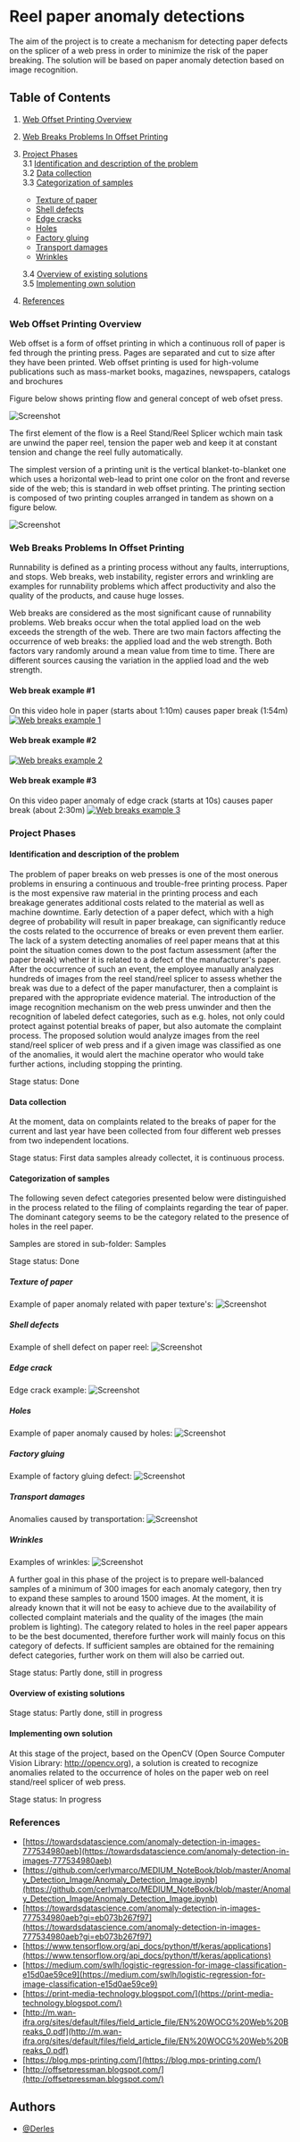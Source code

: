 
# Reel paper anomaly detections

The aim of the project is to create a mechanism for detecting paper defects on the splicer of a web press in order to minimize the risk of the paper breaking. The solution will be based on paper anomaly detection based on image recognition.


## Table of Contents


 1. [Web Offset Printing Overview](#web-offset-printing-overview)
 2. [Web Breaks Problems In Offset Printing](#web-breaks-problems-in-offsetrinting)
 3. [Project Phases](#project-phases)  
    3.1 [Identification and description of the problem](#identification-and-description-of-the-problem)  
    3.2 [Data collection](#data-collection)  
    3.3 [Categorization of samples](#categorization-of-samples)  
    - [Texture of paper](#texture-of-paper)
    - [Shell defects](#shell-defects)
    - [Edge cracks](#edge-crack)
    - [Holes](#holes)
    - [Factory gluing](#factory-gluing)
    - [Transport damages](#transport-damages)
    - [Wrinkles](#wrinkles)
    
    3.4 [Overview of existing solutions](#overview-of-existing-solutions)   
    3.5 [Implementing own solution](#implementing-own-solution)
 4. [References](#references)


### Web Offset Printing Overview

Web offset is a form of offset printing in which a continuous roll of paper is fed through the printing press. Pages are separated and cut to size after they have been printed. Web offset printing is used for high-volume publications such as mass-market books, magazines, newspapers, catalogs and brochures

Figure below shows printing flow and general concept of web ofset press.

  ![Screenshot](https://github.com/Derles/ReelPaperAnomalyDetections/blob/main/Images/Web-offset-press-components.jpg?raw=true)

The first element of the flow is a Reel Stand/Reel Splicer wchich main task are unwind the paper reel, tension the paper web and keep it at constant tension and
change the reel fully automatically.

The simplest version of a printing unit is the vertical blanket-to-blanket one which uses a horizontal web-lead to print one color on the front and reverse side of the web; this is standard in web offset printing.
 The printing section is composed of two printing couples arranged in tandem as shown on a figure below.

 ![Screenshot](https://github.com/Derles/ReelPaperAnomalyDetections/blob/main/Images/Blanket-to-blanket-printing-unit-of-a-web-offset-printing-press.jpg?raw=true)

 ### Web Breaks Problems In Offset Printing

Runnability is defined as a printing process without any faults, interruptions, and stops. Web breaks,
web instability, register errors and wrinkling are examples for runnability
problems which affect productivity and also the quality of the products, and
cause huge losses.

Web breaks are considered as the most significant cause of runnability
problems. Web breaks occur when the total applied load on the web exceeds
the strength of the web. There are two main factors affecting the occurrence
of web breaks: the applied load and the web strength. Both factors vary
randomly around a mean value from time to time. There are different sources
causing the variation in the applied load and the web strength.

#### Web break example #1
On this video hole in paper (starts about 1:10m) causes paper break (1:54m)
[![Web breaks example 1](https://github.com/Derles/ReelPaperAnomalyDetections/blob/main/Images/Web-breaks-example1.jpg?raw=true)](https://youtu.be/p3pbLeURK8Q?t=70s "Web breaks example 1")

#### Web break example #2
[![Web breaks example 2](https://github.com/Derles/ReelPaperAnomalyDetections/blob/main/Images/Web-breaks-example2.jpg?raw=true)](https://youtu.be/0fFKKYjYvJI?t=135s "Web breaks example 1")

#### Web break example #3
On this video paper anomaly of edge crack (starts at 10s) causes paper break (about 2:30m)
[![Web breaks example 3](https://github.com/Derles/ReelPaperAnomalyDetections/blob/main/Images/Web-breaks-example3.jpg?raw=true)](https://youtu.be/-D4jnl8v4jk?t=10s "Web breaks example 1")



### Project Phases

#### Identification and description of the problem

The problem of paper breaks on web presses is one of the most onerous problems in ensuring a continuous and trouble-free printing process. Paper is the most expensive raw material in the printing process and each breakage generates additional costs related to the material as well as machine downtime.
Early detection of a paper defect, which with a high degree of probability will result in paper breakage, can significantly reduce the costs related to the occurrence of breaks or even prevent them earlier.
The lack of a system detecting anomalies of reel paper means that at this point the situation comes down to the post factum assessment (after the paper break) whether it is related to a defect of the manufacturer's paper. After the occurrence of such an event, the employee manually analyzes hundreds of images from the reel stand/reel splicer to assess whether the break was due to a defect of the paper manufacturer, then a complaint is prepared with the appropriate evidence material.
The introduction of the image recognition mechanism on the web press unwinder and then the recognition of labeled defect categories, such as e.g. holes, not only could protect against potential breaks of paper, but also automate the complaint process.
The proposed solution would analyze images from the reel stand/reel splicer of web press and if a given image was classified as one of the anomalies, it would alert the machine operator who would take further actions, including stopping the printing.

Stage status: Done

#### Data collection

At the moment, data on complaints related to the breaks of paper for the current and last year have been collected from four different web presses from two independent locations.

Stage status: First data samples already collectet, it is continuous process.

#### Categorization of samples

The following seven defect categories presented below were distinguished in the process related to the filing of complaints regarding the tear of paper. The dominant category seems to be the category related to the presence of holes in the reel paper.

Samples are stored in sub-folder: Samples

Stage status: Done

##### Texture of paper
Example of paper anomaly related with paper texture's:
  ![Screenshot](https://github.com/Derles/ReelPaperAnomalyDetections/blob/main/Images/Texture-of-paper-exemple1.jpg?raw=true)

##### Shell defects
Example of shell defect on paper reel:
  ![Screenshot](https://github.com/Derles/ReelPaperAnomalyDetections/blob/main/Images/Shell-defects-example1.jpg?raw=true)

##### Edge crack
Edge crack example:
![Screenshot](https://github.com/Derles/ReelPaperAnomalyDetections/blob/main/Images/Edge-crack-example1.jpg?raw=true)

##### Holes
Example of paper anomaly caused by holes:
![Screenshot](https://github.com/Derles/ReelPaperAnomalyDetections/blob/main/Images/Hole-example1.jpg?raw=true)

##### Factory gluing
Example of factory gluing defect:
![Screenshot](https://github.com/Derles/ReelPaperAnomalyDetections/blob/main/Images/Factory-gluing-example1.jpg?raw=true)

##### Transport damages
Anomalies caused by transportation:
![Screenshot](https://github.com/Derles/ReelPaperAnomalyDetections/blob/main/Images/Transport-damages-example1.jpg?raw=true)

##### Wrinkles
Examples of wrinkles:
![Screenshot](https://github.com/Derles/ReelPaperAnomalyDetections/blob/main/Images/Wrinkles-example1.jpg?raw=true)


A further goal in this phase of the project is to prepare well-balanced samples of a minimum of 300 images for each anomaly category, then try to expand these samples to around 1500 images. At the moment, it is already known that it will not be easy to achieve due to the availability of collected complaint materials and the quality of the images (the main problem is lighting).
The category related to holes in the reel paper appears to be the best documented, therefore further work will mainly focus on this category of defects. If sufficient samples are obtained for the remaining defect categories, further work on them will also be carried out.

Stage status: Partly done, still in progress

#### Overview of existing solutions

Stage status: Partly done, still in progress

#### Implementing own solution

At this stage of the project, based on the OpenCV (Open Source Computer Vision Library: http://opencv.org), a solution is created to recognize anomalies related to the occurrence of holes on the paper web on reel stand/reel splicer of web press.

Stage status: In progress

### References

- [https://towardsdatascience.com/anomaly-detection-in-images-777534980aeb](https://towardsdatascience.com/anomaly-detection-in-images-777534980aeb)
- [https://github.com/cerlymarco/MEDIUM_NoteBook/blob/master/Anomaly_Detection_Image/Anomaly_Detection_Image.ipynb](https://github.com/cerlymarco/MEDIUM_NoteBook/blob/master/Anomaly_Detection_Image/Anomaly_Detection_Image.ipynb)
- [https://towardsdatascience.com/anomaly-detection-in-images-777534980aeb?gi=eb073b267f97](https://towardsdatascience.com/anomaly-detection-in-images-777534980aeb?gi=eb073b267f97)
- [https://www.tensorflow.org/api_docs/python/tf/keras/applications](https://www.tensorflow.org/api_docs/python/tf/keras/applications)
- [https://medium.com/swlh/logistic-regression-for-image-classification-e15d0ae59ce9](https://medium.com/swlh/logistic-regression-for-image-classification-e15d0ae59ce9)
- [https://print-media-technology.blogspot.com/](https://print-media-technology.blogspot.com/)
- [http://m.wan-ifra.org/sites/default/files/field_article_file/EN%20WOCG%20Web%20Breaks_0.pdf](http://m.wan-ifra.org/sites/default/files/field_article_file/EN%20WOCG%20Web%20Breaks_0.pdf)
- [https://blog.mps-printing.com/](https://blog.mps-printing.com/)
- [http://offsetpressman.blogspot.com/](http://offsetpressman.blogspot.com/)

## Authors

- [@Derles](https://github.com/Derles)




